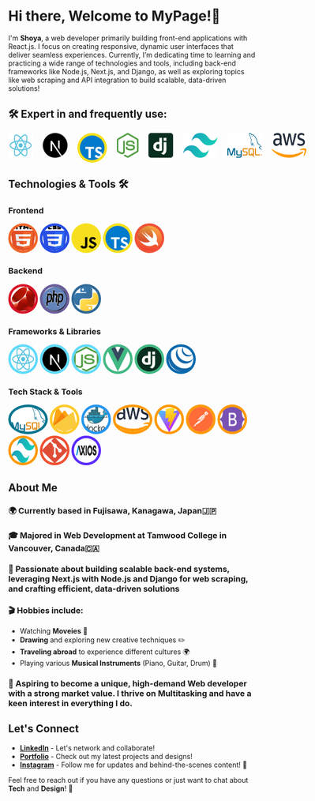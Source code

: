 # Hi there, Welcome to MyPage!👋

I'm **Shoya**, a web developer primarily building front-end applications with React.js. I focus on creating responsive, dynamic user interfaces that deliver seamless experiences. Currently, I’m dedicating time to learning and practicing a wide range of technologies and tools, including back-end frameworks like Node.js, Next.js, and Django, as well as exploring topics like web scraping and API integration to build scalable, data-driven solutions!

## 🛠️ Expert in and frequently use:

<div style="display: flex; justify-content: flex-start; gap: 20px;">
  <img src="Assets/react.png" alt="React.js" width="50" height="50" />
  <img src="Assets/next.png" alt="Next.js" width="50" height="50" />
  <img src="Assets/typescript.png" alt="typescript" width="50" height="50" style="background-color:#f7e01d; border-radius: 50%; padding: 5px;" />
<img src="Assets/node.png" alt="Node.js" width="50" height="50" />
  <img src="Assets/django.png" alt="Django" width="50" height="50" />
  <img src="Assets/tailwind.png" alt="Tailwind CSS" width="70" height="50" />
  <img src="Assets/mysql.png" alt="MySQL" width="70" height="50" />
  <img src="Assets/aws.png" alt="AWS" width="70" height="50" />
</div>

## Technologies & Tools 🛠️

<div>

### Frontend

<div>
  <img src="Assets/html5.png" alt="HTML5" width="50" height="50" style="background-color:#f06529; border-radius: 50%; padding: 5px;" />
  <img src="Assets/css3.png" alt="CSS3" width="50" height="50" style="background-color:#264de4; border-radius: 50%; padding: 5px;" />
  <img src="Assets/javascript.png" alt="JavaScript" width="50" height="50" style="background-color:#f7e01d; border-radius: 50%; padding: 5px;" />
    <img src="Assets/typescript.png" alt="typescript" width="50" height="50" style="background-color:#f7e01d; border-radius: 50%; padding: 5px;" />
  <img src="Assets/swift.png" alt="Swift" width="50" height="50" style="background-color:#f05138; border-radius: 50%; padding: 5px;" />
</div>

### Backend

<div>
  <img src="Assets/ruby.png" alt="Ruby" width="50" height="50" style="background-color:#d91427; border-radius: 50%; padding: 5px;" />
  <img src="Assets/php.png" alt="PHP" width="50" height="50" style="background-color:#6a5d99; border-radius: 50%; padding: 5px;" />
  <img src="Assets/python.png" alt="Python" width="50" height="50" style="background-color:#306998; border-radius: 50%; padding: 5px;" />
</div>

### Frameworks & Libraries

<div>
  <img src="Assets/react.png" alt="React.js" width="50" height="50" style="background-color:#61dafb; border-radius: 50%; padding: 5px;" />
  <img src="Assets/next.png" alt="Next.js" width="50" height="50" style="background-color:#61dafb; border-radius: 50%; padding: 5px;" />
  <img src="Assets/node.png" alt="Node.js" width="50" height="50" style="background-color:#61dafb; border-radius: 50%; padding: 5px;" />
  <img src="Assets/vue.png" alt="Vue.js" width="50" height="50" style="background-color:#42b883; border-radius: 50%; padding: 5px;" />
  <img src="Assets/django.png" alt="Django.py" width="50" height="50" style="background-color:#42b883; border-radius: 50%; padding: 5px;" />
  <img src="Assets/jquery.png" alt="jQuery" width="50" height="50" style="background-color:#0769ad; border-radius: 50%; padding: 5px;" />
</div>

### Tech Stack & Tools

<div>
  <img src="Assets/mysql.png" alt="MySQL" width="70" height="50" style="background-color:#00758F; border-radius: 50%; padding: 5px;" />
  <img src="Assets/firebase.png" alt="Firebase" width="50" height="50" style="background-color:#FFCA28; border-radius: 50%; padding: 5px;" />
  <img src="Assets/docker.png" alt="Docker" width="50" height="50" style="background-color:#2496ED; border-radius: 50%; padding: 5px;" />
  <img src="Assets/aws.png" alt="AWS" width="70" height="50" style="background-color:#FF9900; border-radius: 50%; padding: 5px;" />
  <img src="Assets/vite.png" alt="Vite" width="50" height="50" style="background-color:#FF9900; border-radius: 50%; padding: 5px;" />
  <img src="Assets/postman.png" alt="Postman" width="50" height="50" style="background-color:#FF9900; border-radius: 50%; padding: 5px;" />
  <img src="Assets/bootstrap.png" alt="Bootstrap" width="50" height="50" style="background-color:#FF9900; border-radius: 50%; padding: 5px;" />
  <img src="Assets/tailwind.png" alt="Tailwind" width="50" height="50" style="background-color:#FF9900; border-radius: 50%; padding: 5px;" />
  <img src="Assets/git.png" alt="Git" width="50" height="50" style="background-color:#F05032; border-radius: 50%; padding: 5px;" />
  <img src="Assets/axios.svg" alt="Axios" width="50" height="50" style="background-color:#5A29FF; border-radius: 50%; padding: 5px;" />
</div>

## About Me

### 🌍 Currently based in Fujisawa, Kanagawa, Japan🇯🇵

### 🎓 Majored in **Web Development** at Tamwood College in Vancouver, Canada🇨🇦

### 🎨 Passionate about building scalable back-end systems, leveraging Next.js with Node.js and Django for web scraping, and crafting efficient, data-driven solutions

### 🎬 **Hobbies** include:

- Watching **Moveies** 🎥
- **Drawing** and exploring new creative techniques ✏️
- **Traveling abroad** to experience different cultures 🌍
- Playing various **Musical Instruments** (Piano, Guitar, Drum) 🎸

### 🚀 Aspiring to become a **unique, high-demand Web developer** with a strong market value. I thrive on **Multitasking** and have a keen interest in everything I do.

## Let's Connect

- [**LinkedIn**](https://www.linkedin.com/in/shoya-horiuchi-83b785278/) - Let's network and collaborate!
- [**Portfolio**](http://99.79.63.2/) - Check out my latest projects and designs!
- [**Instagram**](https://www.instagram.com/sh02__nmi/?next=%2F) - Follow me for updates and behind-the-scenes content! 📸

Feel free to reach out if you have any questions or just want to chat about **Tech** and **Design**! 🚀
